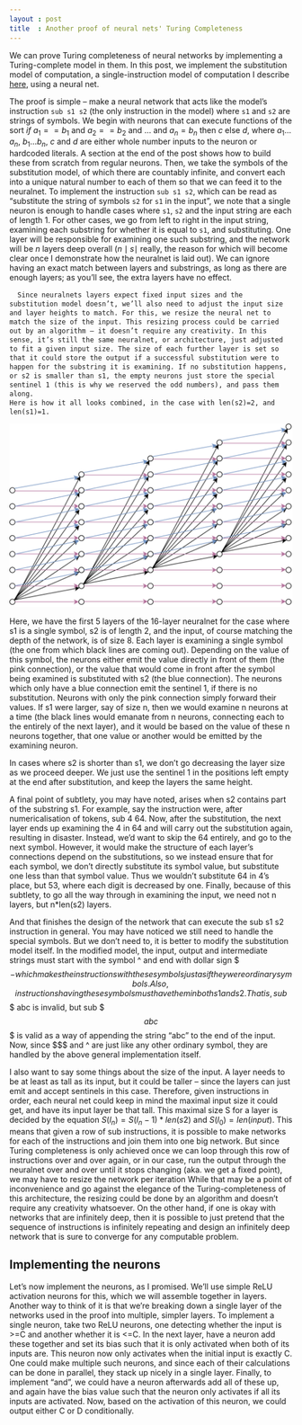 ```yaml
---
layout : post
title  : Another proof of neural nets' Turing Completeness
---
```


We can prove Turing completeness of neural networks by implementing a Turing-complete model in them. In this post, we implement the substitution model of computation, a single-instruction model of computation I describe [here](/posts/2023-05-12-a-substitution-model-of-computation), using a neural net.

The proof is simple – make a neural network that acts like the model’s instruction `sub s1 s2` (the only instruction in the model) where `s1` and `s2` are strings of symbols. We begin with neurons that can execute functions of the sort $if$ $a_1==b_1$ and $a_2==b_2$ and $…$ and $a_n=b_n$ then $c$ else $d$, where $a_1…a_n$, $b_1 … b_n$, $c$ and $d$ are either whole number inputs to the neuron or hardcoded literals. A section at the end of the post shows how to build these from scratch from regular neurons. Then, we take the symbols of the substitution model, of which there are countably infinite, and convert each into a unique natural number to each of them so that we can feed it to the neuralnet. To implement the instruction `sub s1 s2`, which can be read as “substitute the string of symbols `s2` for `s1` in the input”, we note that a single neuron is enough to handle cases where `s1`, `s2` and the input string are each of length 1. For other cases, we go from left to right in the input string, examining each substring for whether it is equal to `s1`, and substituting. One layer will be responsible for examining one such substring, and the network will be $n$ layers deep overall ($n\mid s \mid$ really, the reason for which will become clear once I demonstrate how the neuralnet is laid out). We can ignore having an exact match between layers and substrings, as long as there are enough layers; as you’ll see, the extra layers have no effect. 
      
      
      Since neuralnets layers expect fixed input sizes and the substitution model doesn’t, we’ll also need to adjust the input size and layer heights to match. For this, we resize the neural net to match the size of the input. This resizing process could be carried out by an algorithm – it doesn’t require any creativity. In this sense, it’s still the same neuralnet, or architecture, just adjusted to fit a given input size. The size of each further layer is set so that it could store the output if a successful substitution were to happen for the substring it is examining. If no substitution happens, or s2 is smaller than s1, the empty neurons just store the special sentinel 1 (this is why we reserved the odd numbers), and pass them along. 
    Here is how it all looks combined, in the case with len(s2)=2, and len(s1)=1. 

![Neuralnet](/img/graph.svg)  

Here, we have the first 5 layers of the  16-layer neuralnet for the case where s1 is a single symbol, s2 is of length 2, and the input, of course matching the depth of the network, is of size 8. Each layer is examining a single symbol (the one from which black lines are coming out). Depending on the value of this symbol, the neurons either emit the value directly in front of them (the pink connection), or the value that would come in front after the symbol being examined is substituted with s2 (the blue connection). The neurons which only have a blue connection emit the sentinel 1, if there is no substitution. Neurons with only the pink connection simply forward their values. 
If s1 were larger, say of size n, then we would examine n neurons at a time (the black lines would emanate from n neurons, connecting each to the entirely of the next layer), and it would be based on the value of these n neurons together, that one value or another would be emitted by the examining neuron.


In cases where s2 is shorter than s1, we don’t go decreasing the layer size as we proceed deeper. We just use the sentinel 1 in the positions left empty at the end after substitution, and keep the layers the same height. 


A final point of subtlety, you may have noted, arises when s2 contains part of the substring s1. For example, say the instruction were, after numericalisation of tokens, sub 4 64. Now, after the substitution, the next layer ends up examining the 4 in 64 and will carry out the substitution again, resulting in disaster. Instead, we’d want to skip the 64 entirely, and go to the next symbol. However, it would make the structure of each layer’s connections depend on the substitutions, so we instead ensure that for each symbol, we don’t directly substitute its symbol value, but substitute one less than that symbol value. Thus we wouldn’t substitute 64 in 4’s place, but 53, where each digit is decreased by one. Finally, because of this subtlety, to go all the way through in examining the input, we need not n layers, but n*len(s2) layers. 


And that finishes the design of the network that can execute the sub s1 s2 instruction in general. You may have noticed we still need to handle the special symbols. But we don’t need to, it is better to modify the substitution model itself. In the modified model, the input, output and intermediate strings must start with the symbol ^ and end with dollar sign $$$ - which makes the instructions with these symbols just as if they were ordinary symbols. Also, instructions having these symbols must have them in both s1 and s2. That is, sub $$$ abc is invalid, but sub $$$ abc$$$ is valid as a way of appending the string “abc” to the end of the input. Now, since $$$ and ^ are just like any other ordinary symbol, they are handled by the above general implementation itself.


I also want to say some things about the size of the input. A layer needs to be at least as tall as its input, but it could be taller – since the layers can just emit and accept sentinels in this case. Therefore, given instructions in order, each neural net could keep in mind the maximal input size it could get, and have its input layer be that tall. This maximal size S for a layer is decided by the equation $S(l_n) = S(l_n-1)*len(s2)$ and $S(l_0)=len(input)$. This means that given a row of sub instructions, it is possible to make networks for each of the instructions and join them into one big network. But since Turing completeness is only achieved once we can loop through this row of instructions over and over again, or in our case, run the output through the neuralnet over and over until it stops changing (aka. we get a fixed point), we may have to resize the network per iteration While that may be a point of inconvenience and go against the elegance of the Turing-completeness of this architecture, the resizing could be done by an algorithm and doesn’t require any creativity whatsoever. On the other hand, if one is okay with networks that are infinitely deep, then it is possible to just pretend that the sequence of instructions is infinitely repeating and design an infinitely deep network that is sure to converge for any computable problem. 

## Implementing the neurons

Let’s now implement the neurons, as I promised. We’ll use simple ReLU activation neurons for this, which we will assemble together in layers. Another way to think of it is that we’re breaking down a single layer of the networks used in the proof into multiple, simpler layers.
To implement a single neuron, take two ReLU neurons, one detecting whether the input is >=C and another whether it is <=C. In the next layer, have a neuron add these together and set its bias such that it is only activated when both of its inputs are. This neuron now only activates when the initial input is exactly C. One could make multiple such neurons, and since each of their calculations can be done in parallel, they stack up nicely in a single layer. Finally, to implement “and”, we could have a neuron afterwards add all of these up, and again have the bias value such that the neuron only activates if all its inputs are activated. Now, based on the activation of this neuron, we could output either C or D conditionally. 